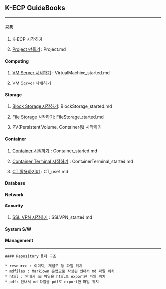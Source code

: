 ## K-ECP GuideBooks

---

#### 공통

1. K-ECP 시작하기

2. [Project 만들기](./mdfiles/Project.md) : Project.md

#### Computing

1. [VM Server 시작하기](./mdfiles/VirtualMachine_started.md) : VirtualMachine_started.md

2. VM Server 삭제하기

#### Storage

1. [Block Storage 시작하기](./mdfiles/BlockStorage_started.md): BlockStorage_started.md

2. [File Storage 시작하기](./mdfiles/FileStorage_started.md): FileStorage_started.md

3. PV(Persistent Volume, Container용) 시작하기

#### Container

1. [Container 시작하기](./mdfiles/Container_started.md) : Container_started.md

2. [Container Terminal 시작하기](./mdfiles/ContainerTerminal_started.md) : ContainerTerminal_started.md

3. [CT 활용하기#1](./mdfiles/CT_use1.md) : CT_use1.md

#### Database

#### Network

#### Security

1. [SSL VPN 시작하기](./mdfiles/SSLVPN_started.md) : SSLVPN_started.md

#### System S/W

#### Management

---

```
#### Repository 폴더 구조

* resource : 이미지, 개념도 등 파일 위치
* mdfiles : MarkDown 문법으로 작성된 안내서 md 파일 위치
* html : 안내서 md 파일을 html로 export한 파일 위치
* pdf: 안내서 md 파일을 pdf로 export한 파일 위치
```
